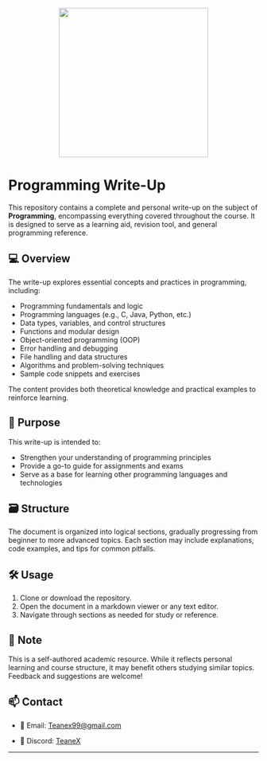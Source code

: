 <br clear="both">

<div align="center">
  <img height="300" src="https://repository-images.githubusercontent.com/588181932/e36ec678-7984-4cdd-8e4c-a3932772ff8e"  />
</div>

###
# Programming Write-Up

This repository contains a complete and personal write-up on the subject of **Programming**, encompassing everything covered throughout the course. It is designed to serve as a learning aid, revision tool, and general programming reference.

## 💻 Overview

The write-up explores essential concepts and practices in programming, including:

- Programming fundamentals and logic  
- Programming languages (e.g., C, Java, Python, etc.)  
- Data types, variables, and control structures  
- Functions and modular design  
- Object-oriented programming (OOP)  
- Error handling and debugging  
- File handling and data structures  
- Algorithms and problem-solving techniques  
- Sample code snippets and exercises  

The content provides both theoretical knowledge and practical examples to reinforce learning.

## 🎯 Purpose

This write-up is intended to:

- Strengthen your understanding of programming principles  
- Provide a go-to guide for assignments and exams  
- Serve as a base for learning other programming languages and technologies  

## 🗃 Structure

The document is organized into logical sections, gradually progressing from beginner to more advanced topics. Each section may include explanations, code examples, and tips for common pitfalls.

## 🛠 Usage

1. Clone or download the repository.  
2. Open the document in a markdown viewer or any text editor.  
3. Navigate through sections as needed for study or reference.  

## 📌 Note

This is a self-authored academic resource. While it reflects personal learning and course structure, it may benefit others studying similar topics. Feedback and suggestions are welcome!

## 📫 Contact

- 📧 Email: [Teanex99@gmail.com](mailto:Teanex99@gmail.com)

- 💬 Discord: [TeaneX](https://discord.com/users/1280419086316081247)

---
